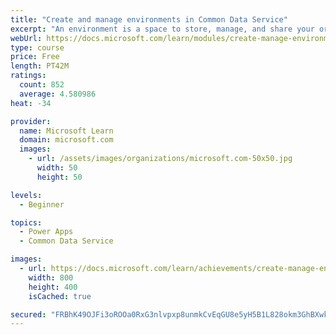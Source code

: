 ```yaml
---
title: "Create and manage environments in Common Data Service"
excerpt: "An environment is a space to store, manage, and share your organization's business data that is stored within an instance of a Common Data Service database.  You can set up one or many environments, depending on the needs of your organization. This module explores these environments and how you can use them with instances of Common Data Service databases."
webUrl: https://docs.microsoft.com/learn/modules/create-manage-environments/
type: course
price: Free
length: PT42M
ratings:
  count: 852
  average: 4.580986
heat: -34

provider:
  name: Microsoft Learn
  domain: microsoft.com
  images:
    - url: /assets/images/organizations/microsoft.com-50x50.jpg
      width: 50
      height: 50

levels:
  - Beginner

topics:
  - Power Apps
  - Common Data Service

images:
  - url: https://docs.microsoft.com/learn/achievements/create-manage-environments-social.png
    width: 800
    height: 400
    isCached: true

secured: "FRBhK49OJFi3oROOa0RxG3nlvpxp8unmkCvEqGU8e5yH5B1L828okm3GhBXwkccD06qzh77Y7ZJSVUC5sWyDrUbeSHQSluerccW+aP5Z+TaM3L1KR9M+8aJhRrTY1DdoJxgpXlCmsskNfkEW/RyCrMBjX9MAmG6ZP/+17xjQXFN+8F6jwe8wJqIQjKXZkS1Qi20+uBKYTOndxlWNnIbQDjQ+BhqOB95yxx6va/JRcgaiS/3elsMlA/t1wiiYd83gdd0u7gKeyy3deP1CLWfXi4JZiTa879N1mLEdL+s6EKODntHef6qWDaVDQU480nKNBQBRAVmGSLGM70n4cYd9afaanyq8y46M1ugupwz+Pzj/JLbn/uxDTUxNTa6e96NpRyVAoK9eL3mLVCYk8xc55uPRDvCRE5LtbksuXfI+aJo=;2EHMhxsYekv9LpfF6rURhg=="
---
```


